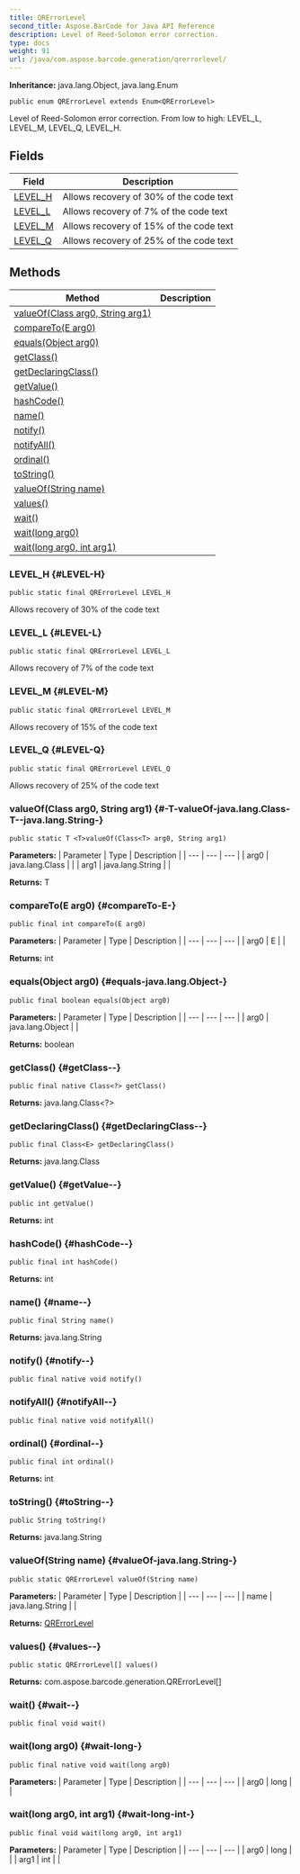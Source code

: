 ```yaml
---
title: QRErrorLevel
second_title: Aspose.BarCode for Java API Reference
description: Level of Reed-Solomon error correction.
type: docs
weight: 91
url: /java/com.aspose.barcode.generation/qrerrorlevel/
---
```

**Inheritance:**
java.lang.Object, java.lang.Enum
```
public enum QRErrorLevel extends Enum<QRErrorLevel>
```

Level of Reed-Solomon error correction. From low to high: LEVEL\_L, LEVEL\_M, LEVEL\_Q, LEVEL\_H.
## Fields

| Field | Description |
| --- | --- |
| [LEVEL_H](#LEVEL-H) | Allows recovery of 30% of the code text |
| [LEVEL_L](#LEVEL-L) | Allows recovery of 7% of the code text |
| [LEVEL_M](#LEVEL-M) | Allows recovery of 15% of the code text |
| [LEVEL_Q](#LEVEL-Q) | Allows recovery of 25% of the code text |
## Methods

| Method | Description |
| --- | --- |
| [<T>valueOf(Class<T> arg0, String arg1)](#-T-valueOf-java.lang.Class-T--java.lang.String-) |  |
| [compareTo(E arg0)](#compareTo-E-) |  |
| [equals(Object arg0)](#equals-java.lang.Object-) |  |
| [getClass()](#getClass--) |  |
| [getDeclaringClass()](#getDeclaringClass--) |  |
| [getValue()](#getValue--) |  |
| [hashCode()](#hashCode--) |  |
| [name()](#name--) |  |
| [notify()](#notify--) |  |
| [notifyAll()](#notifyAll--) |  |
| [ordinal()](#ordinal--) |  |
| [toString()](#toString--) |  |
| [valueOf(String name)](#valueOf-java.lang.String-) |  |
| [values()](#values--) |  |
| [wait()](#wait--) |  |
| [wait(long arg0)](#wait-long-) |  |
| [wait(long arg0, int arg1)](#wait-long-int-) |  |
### LEVEL_H {#LEVEL-H}
```
public static final QRErrorLevel LEVEL_H
```


Allows recovery of 30% of the code text

### LEVEL_L {#LEVEL-L}
```
public static final QRErrorLevel LEVEL_L
```


Allows recovery of 7% of the code text

### LEVEL_M {#LEVEL-M}
```
public static final QRErrorLevel LEVEL_M
```


Allows recovery of 15% of the code text

### LEVEL_Q {#LEVEL-Q}
```
public static final QRErrorLevel LEVEL_Q
```


Allows recovery of 25% of the code text

### <T>valueOf(Class<T> arg0, String arg1) {#-T-valueOf-java.lang.Class-T--java.lang.String-}
```
public static T <T>valueOf(Class<T> arg0, String arg1)
```




**Parameters:**
| Parameter | Type | Description |
| --- | --- | --- |
| arg0 | java.lang.Class<T> |  |
| arg1 | java.lang.String |  |

**Returns:**
T
### compareTo(E arg0) {#compareTo-E-}
```
public final int compareTo(E arg0)
```




**Parameters:**
| Parameter | Type | Description |
| --- | --- | --- |
| arg0 | E |  |

**Returns:**
int
### equals(Object arg0) {#equals-java.lang.Object-}
```
public final boolean equals(Object arg0)
```




**Parameters:**
| Parameter | Type | Description |
| --- | --- | --- |
| arg0 | java.lang.Object |  |

**Returns:**
boolean
### getClass() {#getClass--}
```
public final native Class<?> getClass()
```




**Returns:**
java.lang.Class<?>
### getDeclaringClass() {#getDeclaringClass--}
```
public final Class<E> getDeclaringClass()
```




**Returns:**
java.lang.Class<E>
### getValue() {#getValue--}
```
public int getValue()
```




**Returns:**
int
### hashCode() {#hashCode--}
```
public final int hashCode()
```




**Returns:**
int
### name() {#name--}
```
public final String name()
```




**Returns:**
java.lang.String
### notify() {#notify--}
```
public final native void notify()
```




### notifyAll() {#notifyAll--}
```
public final native void notifyAll()
```




### ordinal() {#ordinal--}
```
public final int ordinal()
```




**Returns:**
int
### toString() {#toString--}
```
public String toString()
```




**Returns:**
java.lang.String
### valueOf(String name) {#valueOf-java.lang.String-}
```
public static QRErrorLevel valueOf(String name)
```




**Parameters:**
| Parameter | Type | Description |
| --- | --- | --- |
| name | java.lang.String |  |

**Returns:**
[QRErrorLevel](../../com.aspose.barcode.generation/qrerrorlevel)
### values() {#values--}
```
public static QRErrorLevel[] values()
```




**Returns:**
com.aspose.barcode.generation.QRErrorLevel[]
### wait() {#wait--}
```
public final void wait()
```




### wait(long arg0) {#wait-long-}
```
public final native void wait(long arg0)
```




**Parameters:**
| Parameter | Type | Description |
| --- | --- | --- |
| arg0 | long |  |

### wait(long arg0, int arg1) {#wait-long-int-}
```
public final void wait(long arg0, int arg1)
```




**Parameters:**
| Parameter | Type | Description |
| --- | --- | --- |
| arg0 | long |  |
| arg1 | int |  |

